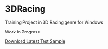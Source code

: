# 3DRacing
Training Project in 3D Racing genre for Windows

Work in Progress

[Download Latest Test Sample](https://github.com/Krusnik777/3DRacing/releases/tag/v0.3)
